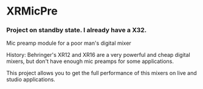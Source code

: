 XRMicPre
========

### Project on standby state. I already have a X32.

Mic preamp module for a poor man's digital mixer

History:
Behringer's XR12 and XR16 are a very powerful and cheap digital mixers, but don't have enough mic preamps for some applications.

This project allows you to get the full performance of this mixers on live and studio applications.
